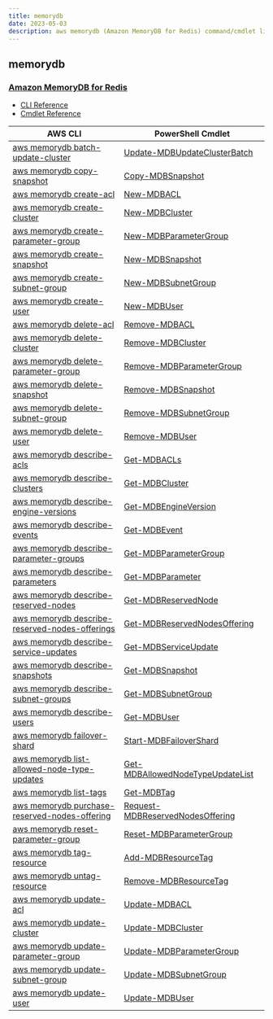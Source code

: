 ```yaml
---
title: memorydb
date: 2023-05-03
description: aws memorydb (Amazon MemoryDB for Redis) command/cmdlet list.
---
```


## memorydb

### [Amazon MemoryDB for Redis](https://aws.amazon.com/memorydb/)

* [CLI Reference](https://docs.aws.amazon.com/cli/latest/reference/memorydb/index.html)
* [Cmdlet Reference](https://docs.aws.amazon.com/powershell/latest/reference/items/MemoryDB_cmdlets.html)

|AWS CLI|PowerShell Cmdlet|
|----|----|
|[aws memorydb batch-update-cluster](https://docs.aws.amazon.com/cli/latest/reference/memorydb/batch-update-cluster.html)|[Update-MDBUpdateClusterBatch](https://docs.aws.amazon.com/powershell/latest/reference/items/Update-MDBUpdateClusterBatch.html)|
|[aws memorydb copy-snapshot](https://docs.aws.amazon.com/cli/latest/reference/memorydb/copy-snapshot.html)|[Copy-MDBSnapshot](https://docs.aws.amazon.com/powershell/latest/reference/items/Copy-MDBSnapshot.html)|
|[aws memorydb create-acl](https://docs.aws.amazon.com/cli/latest/reference/memorydb/create-acl.html)|[New-MDBACL](https://docs.aws.amazon.com/powershell/latest/reference/items/New-MDBACL.html)|
|[aws memorydb create-cluster](https://docs.aws.amazon.com/cli/latest/reference/memorydb/create-cluster.html)|[New-MDBCluster](https://docs.aws.amazon.com/powershell/latest/reference/items/New-MDBCluster.html)|
|[aws memorydb create-parameter-group](https://docs.aws.amazon.com/cli/latest/reference/memorydb/create-parameter-group.html)|[New-MDBParameterGroup](https://docs.aws.amazon.com/powershell/latest/reference/items/New-MDBParameterGroup.html)|
|[aws memorydb create-snapshot](https://docs.aws.amazon.com/cli/latest/reference/memorydb/create-snapshot.html)|[New-MDBSnapshot](https://docs.aws.amazon.com/powershell/latest/reference/items/New-MDBSnapshot.html)|
|[aws memorydb create-subnet-group](https://docs.aws.amazon.com/cli/latest/reference/memorydb/create-subnet-group.html)|[New-MDBSubnetGroup](https://docs.aws.amazon.com/powershell/latest/reference/items/New-MDBSubnetGroup.html)|
|[aws memorydb create-user](https://docs.aws.amazon.com/cli/latest/reference/memorydb/create-user.html)|[New-MDBUser](https://docs.aws.amazon.com/powershell/latest/reference/items/New-MDBUser.html)|
|[aws memorydb delete-acl](https://docs.aws.amazon.com/cli/latest/reference/memorydb/delete-acl.html)|[Remove-MDBACL](https://docs.aws.amazon.com/powershell/latest/reference/items/Remove-MDBACL.html)|
|[aws memorydb delete-cluster](https://docs.aws.amazon.com/cli/latest/reference/memorydb/delete-cluster.html)|[Remove-MDBCluster](https://docs.aws.amazon.com/powershell/latest/reference/items/Remove-MDBCluster.html)|
|[aws memorydb delete-parameter-group](https://docs.aws.amazon.com/cli/latest/reference/memorydb/delete-parameter-group.html)|[Remove-MDBParameterGroup](https://docs.aws.amazon.com/powershell/latest/reference/items/Remove-MDBParameterGroup.html)|
|[aws memorydb delete-snapshot](https://docs.aws.amazon.com/cli/latest/reference/memorydb/delete-snapshot.html)|[Remove-MDBSnapshot](https://docs.aws.amazon.com/powershell/latest/reference/items/Remove-MDBSnapshot.html)|
|[aws memorydb delete-subnet-group](https://docs.aws.amazon.com/cli/latest/reference/memorydb/delete-subnet-group.html)|[Remove-MDBSubnetGroup](https://docs.aws.amazon.com/powershell/latest/reference/items/Remove-MDBSubnetGroup.html)|
|[aws memorydb delete-user](https://docs.aws.amazon.com/cli/latest/reference/memorydb/delete-user.html)|[Remove-MDBUser](https://docs.aws.amazon.com/powershell/latest/reference/items/Remove-MDBUser.html)|
|[aws memorydb describe-acls](https://docs.aws.amazon.com/cli/latest/reference/memorydb/describe-acls.html)|[Get-MDBACLs](https://docs.aws.amazon.com/powershell/latest/reference/items/Get-MDBACLs.html)|
|[aws memorydb describe-clusters](https://docs.aws.amazon.com/cli/latest/reference/memorydb/describe-clusters.html)|[Get-MDBCluster](https://docs.aws.amazon.com/powershell/latest/reference/items/Get-MDBCluster.html)|
|[aws memorydb describe-engine-versions](https://docs.aws.amazon.com/cli/latest/reference/memorydb/describe-engine-versions.html)|[Get-MDBEngineVersion](https://docs.aws.amazon.com/powershell/latest/reference/items/Get-MDBEngineVersion.html)|
|[aws memorydb describe-events](https://docs.aws.amazon.com/cli/latest/reference/memorydb/describe-events.html)|[Get-MDBEvent](https://docs.aws.amazon.com/powershell/latest/reference/items/Get-MDBEvent.html)|
|[aws memorydb describe-parameter-groups](https://docs.aws.amazon.com/cli/latest/reference/memorydb/describe-parameter-groups.html)|[Get-MDBParameterGroup](https://docs.aws.amazon.com/powershell/latest/reference/items/Get-MDBParameterGroup.html)|
|[aws memorydb describe-parameters](https://docs.aws.amazon.com/cli/latest/reference/memorydb/describe-parameters.html)|[Get-MDBParameter](https://docs.aws.amazon.com/powershell/latest/reference/items/Get-MDBParameter.html)|
|[aws memorydb describe-reserved-nodes](https://docs.aws.amazon.com/cli/latest/reference/memorydb/describe-reserved-nodes.html)|[Get-MDBReservedNode](https://docs.aws.amazon.com/powershell/latest/reference/items/Get-MDBReservedNode.html)|
|[aws memorydb describe-reserved-nodes-offerings](https://docs.aws.amazon.com/cli/latest/reference/memorydb/describe-reserved-nodes-offerings.html)|[Get-MDBReservedNodesOffering](https://docs.aws.amazon.com/powershell/latest/reference/items/Get-MDBReservedNodesOffering.html)|
|[aws memorydb describe-service-updates](https://docs.aws.amazon.com/cli/latest/reference/memorydb/describe-service-updates.html)|[Get-MDBServiceUpdate](https://docs.aws.amazon.com/powershell/latest/reference/items/Get-MDBServiceUpdate.html)|
|[aws memorydb describe-snapshots](https://docs.aws.amazon.com/cli/latest/reference/memorydb/describe-snapshots.html)|[Get-MDBSnapshot](https://docs.aws.amazon.com/powershell/latest/reference/items/Get-MDBSnapshot.html)|
|[aws memorydb describe-subnet-groups](https://docs.aws.amazon.com/cli/latest/reference/memorydb/describe-subnet-groups.html)|[Get-MDBSubnetGroup](https://docs.aws.amazon.com/powershell/latest/reference/items/Get-MDBSubnetGroup.html)|
|[aws memorydb describe-users](https://docs.aws.amazon.com/cli/latest/reference/memorydb/describe-users.html)|[Get-MDBUser](https://docs.aws.amazon.com/powershell/latest/reference/items/Get-MDBUser.html)|
|[aws memorydb failover-shard](https://docs.aws.amazon.com/cli/latest/reference/memorydb/failover-shard.html)|[Start-MDBFailoverShard](https://docs.aws.amazon.com/powershell/latest/reference/items/Start-MDBFailoverShard.html)|
|[aws memorydb list-allowed-node-type-updates](https://docs.aws.amazon.com/cli/latest/reference/memorydb/list-allowed-node-type-updates.html)|[Get-MDBAllowedNodeTypeUpdateList](https://docs.aws.amazon.com/powershell/latest/reference/items/Get-MDBAllowedNodeTypeUpdateList.html)|
|[aws memorydb list-tags](https://docs.aws.amazon.com/cli/latest/reference/memorydb/list-tags.html)|[Get-MDBTag](https://docs.aws.amazon.com/powershell/latest/reference/items/Get-MDBTag.html)|
|[aws memorydb purchase-reserved-nodes-offering](https://docs.aws.amazon.com/cli/latest/reference/memorydb/purchase-reserved-nodes-offering.html)|[Request-MDBReservedNodesOffering](https://docs.aws.amazon.com/powershell/latest/reference/items/Request-MDBReservedNodesOffering.html)|
|[aws memorydb reset-parameter-group](https://docs.aws.amazon.com/cli/latest/reference/memorydb/reset-parameter-group.html)|[Reset-MDBParameterGroup](https://docs.aws.amazon.com/powershell/latest/reference/items/Reset-MDBParameterGroup.html)|
|[aws memorydb tag-resource](https://docs.aws.amazon.com/cli/latest/reference/memorydb/tag-resource.html)|[Add-MDBResourceTag](https://docs.aws.amazon.com/powershell/latest/reference/items/Add-MDBResourceTag.html)|
|[aws memorydb untag-resource](https://docs.aws.amazon.com/cli/latest/reference/memorydb/untag-resource.html)|[Remove-MDBResourceTag](https://docs.aws.amazon.com/powershell/latest/reference/items/Remove-MDBResourceTag.html)|
|[aws memorydb update-acl](https://docs.aws.amazon.com/cli/latest/reference/memorydb/update-acl.html)|[Update-MDBACL](https://docs.aws.amazon.com/powershell/latest/reference/items/Update-MDBACL.html)|
|[aws memorydb update-cluster](https://docs.aws.amazon.com/cli/latest/reference/memorydb/update-cluster.html)|[Update-MDBCluster](https://docs.aws.amazon.com/powershell/latest/reference/items/Update-MDBCluster.html)|
|[aws memorydb update-parameter-group](https://docs.aws.amazon.com/cli/latest/reference/memorydb/update-parameter-group.html)|[Update-MDBParameterGroup](https://docs.aws.amazon.com/powershell/latest/reference/items/Update-MDBParameterGroup.html)|
|[aws memorydb update-subnet-group](https://docs.aws.amazon.com/cli/latest/reference/memorydb/update-subnet-group.html)|[Update-MDBSubnetGroup](https://docs.aws.amazon.com/powershell/latest/reference/items/Update-MDBSubnetGroup.html)|
|[aws memorydb update-user](https://docs.aws.amazon.com/cli/latest/reference/memorydb/update-user.html)|[Update-MDBUser](https://docs.aws.amazon.com/powershell/latest/reference/items/Update-MDBUser.html)|

